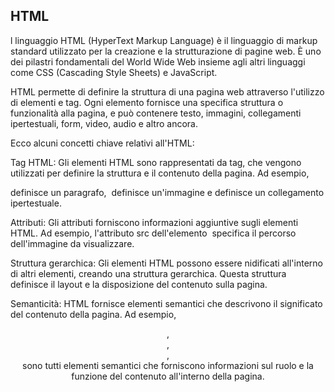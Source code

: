## HTML
l linguaggio HTML (HyperText Markup Language) è il linguaggio di markup standard utilizzato per la creazione e la strutturazione di pagine web. È uno dei pilastri fondamentali del World Wide Web insieme agli altri linguaggi come CSS (Cascading Style Sheets) e JavaScript.

HTML permette di definire la struttura di una pagina web attraverso l'utilizzo di elementi e tag. Ogni elemento fornisce una specifica struttura o funzionalità alla pagina, e può contenere testo, immagini, collegamenti ipertestuali, form, video, audio e altro ancora.

Ecco alcuni concetti chiave relativi all'HTML:

Tag HTML: Gli elementi HTML sono rappresentati da tag, che vengono utilizzati per definire la struttura e il contenuto della pagina. Ad esempio, <p> definisce un paragrafo, <img> definisce un'immagine e <a> definisce un collegamento ipertestuale.

Attributi: Gli attributi forniscono informazioni aggiuntive sugli elementi HTML. Ad esempio, l'attributo src dell'elemento <img> specifica il percorso dell'immagine da visualizzare.

Struttura gerarchica: Gli elementi HTML possono essere nidificati all'interno di altri elementi, creando una struttura gerarchica. Questa struttura definisce il layout e la disposizione del contenuto sulla pagina.

Semanticità: HTML fornisce elementi semantici che descrivono il significato del contenuto della pagina. Ad esempio, <header>, <footer>, <nav>, <article> sono tutti elementi semantici che forniscono informazioni sul ruolo e la funzione del contenuto all'interno della pagina.
